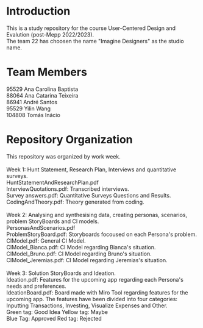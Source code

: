 # Introduction
This is a study repository for the course User-Centered Design and Evalution (post-Mepp 2022/2023). <br />
The team 22 has choosen the name "Imagine Designers" as the studio name.
# Team Members
95529  Ana Carolina Baptista <br />
88064  Ana Catarina Teixeira <br />
86941  André Santos <br />
95529  Yilin Wang <br />
104808 Tomás Inácio <br />
# Repository Organization
This repository was organized by work week. <br />
<br />
Week 1: Hunt Statement, Research Plan, Interviews and quantitative surveys.<br />
HuntStatementAndResearchPlan.pdf <br />
InterviewQuotations.pdf: Transcribed interviews. <br />
Survey answers.pdf: Quantitative Surveys Questions and Results. <br />
CodingAndTheory.pdf: Theory generated from coding.<br />
<br />
Week 2: Analysing and synthesising data, creating personas, scenarios, problem StoryBoards and CI models. <br />
PersonasAndScenarios.pdf <br />
ProblemStoryBoard.pdf: Storyboards focoused on each Persona's problem. <br />
CIModel.pdf: General CI Model. <br />
CIModel_Bianca.pdf: CI Model regarding Bianca's situation.<br />
CIModel_Bruno.pdf: CI Model regarding Bruno's situation.<br />
CIModel_Jeremias.pdf: CI Model regarding Jeremias's situation.<br />
<br />
Week 3: Solution StoryBoards and Ideation. <br />
Ideation.pdf: Features for the upcoming app regarding each Persona's needs and preferences. <br />
IdeationBoard.pdf: Board made with Miro Tool regarding features for the upcoming app. The features have been divided into four categories: Inputting Transactions, Investing, Visualize Expenses and Other. <br />
Green tag: Good Idea Yellow tag: Maybe <br />
Blue Tag: Approved Red tag: Rejected <br />
